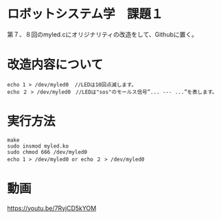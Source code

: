 # ロボットシステム学　課題１
第７、８回のmyled.cにオリジナリティの改造をして、Githubに置く。
# 改造内容について
    echo 1 > /dev/myled0  //LEDは10回点滅します。
    echo ２ > /dev/myled0　//LEDは"sos"のモールス信号”... --- ...”を表します。
# 実行方法
    make
    sudo insmod myled.ko
    sudo chmod 666 /dev/myled0
    echo 1 > /dev/myled0 or echo ２ > /dev/myled0
  
# 動画
https://youtu.be/7RyjCD5kYOM
